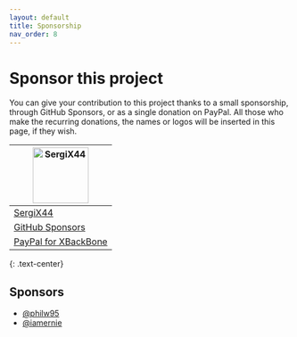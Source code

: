 ```yaml
---
layout: default
title: Sponsorship
nav_order: 8
---
```


# Sponsor this project

You can give your contribution to this project thanks to a small sponsorship, through GitHub Sponsors, or as a single donation on PayPal.
All those who make the recurring donations, the names or logos will be inserted in this page, if they wish.


[<img src="https://www.gravatar.com/avatar/98b8d56f4a193e3f7154f236c16930b2?s=160" alt="SergiX44" height="100">](https://github.com/SergiX44) |
---|
[SergiX44](https://github.com/SergiX44) |
[GitHub Sponsors](https://github.com/sponsors/SergiX44) |
[PayPal for XBackBone](http://bit.ly/XBackBonePaypal) |
{: .text-center}

## Sponsors

+ [@philw95](https://github.com/philw95)
+ [@iamernie](https://github.com/iamernie)